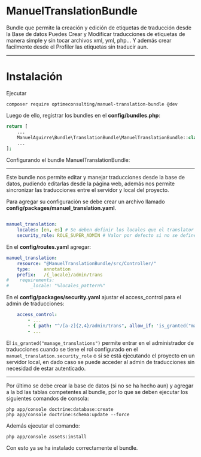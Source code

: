 # ManuelTranslationBundle


Bundle que permite la creación y edición de etiquetas de traducción desde la Base de datos 
Puedes Crear y Modificar traducciones de etiquetas de manera simple y sin tocar archivos xml, yml, php...
Y además crear facilmente desde el Profiler las etiquetas sin traducir aun.

------

# Instalación
  
Ejecutar 

```
composer require optimeconsulting/manuel-translation-bundle @dev
```

Luego de ello, registrar los bundles en el **config/bundles.php**:

```php
return [
    ...
    ManuelAguirre\Bundle\TranslationBundle\ManuelTranslationBundle::class => ['all' => true],
    ...
];
```

Configurando el bundle ManuelTranslationBundle:
___________

Este bundle nos permite editar y manejar traducciones desde la base de datos, pudiendo editarlas desde la página web, además nos permite sincronizar las traducciones entre el servidor y local del proyecto.

Para agregar su configuración se debe crear un archivo llamado **config/packages/manuel_translation.yaml**.

```yaml

manuel_translation:
    locales: [en, es] # Se deben definir los locales que el translator usará.
    security_role: ROLE_SUPER_ADMIN # Valor por defecto si no se define la opción.
```

En el **config/routes.yaml** agregar:

```yaml
manuel_translation:
    resource: "@ManuelTranslationBundle/src/Controller/"
    type:     annotation
    prefix:   /{_locale}/admin/trans
#    requirements:
#        _locale: "%locales_pattern%"
```

En el **config/packages/security.yaml** ajustar el access_control para el admin de traducciones:

```yaml
    access_control:
        - ...
        - { path: "^/[a-z]{2,4}/admin/trans", allow_if: 'is_granted("manage_translations")' }
        - ...
```

El `is_granted("manage_translations")` permite entrar en el administrador de traducciones cuando
se tiene el rol configurado en el `manuel_translation.security_role` o si se está ejecutando
el proyecto en un servidor local, en dado caso se puede acceder al admin de traducciones sin
necesidad de estar autenticado.

<hr/>

Por último se debe crear la base de datos (si no se ha hecho aun) y agregar a la bd las tablas competentes al bundle, por lo que se deben ejecutar los siguientes comandos de consola:

    php app/console doctrine:database:create
    php app/console doctrine:schema:update --force

Además ejecutar el comando:
    
    php app/console assets:install

Con esto ya se ha instalado correctamente el bundle.


